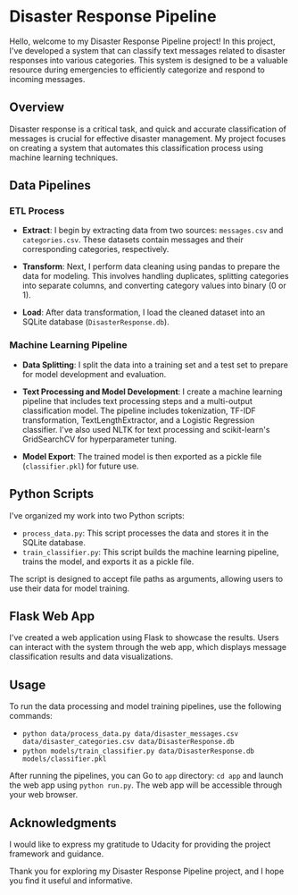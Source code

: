 # Disaster Response Pipeline

Hello, welcome to my Disaster Response Pipeline project! In this project, I've developed a system that can classify text messages related to disaster responses into various categories. This system is designed to be a valuable resource during emergencies to efficiently categorize and respond to incoming messages.

## Overview

Disaster response is a critical task, and quick and accurate classification of messages is crucial for effective disaster management. My project focuses on creating a system that automates this classification process using machine learning techniques.

## Data Pipelines

### ETL Process

- **Extract**: I begin by extracting data from two sources: `messages.csv` and `categories.csv`. These datasets contain messages and their corresponding categories, respectively.

- **Transform**: Next, I perform data cleaning using pandas to prepare the data for modeling. This involves handling duplicates, splitting categories into separate columns, and converting category values into binary (0 or 1).

- **Load**: After data transformation, I load the cleaned dataset into an SQLite database (`DisasterResponse.db`).

### Machine Learning Pipeline

- **Data Splitting**: I split the data into a training set and a test set to prepare for model development and evaluation.

- **Text Processing and Model Development**: I create a machine learning pipeline that includes text processing steps and a multi-output classification model. The pipeline includes tokenization, TF-IDF transformation, TextLengthExtractor, and a Logistic Regression classifier. I've also used NLTK for text processing and scikit-learn's GridSearchCV for hyperparameter tuning.

- **Model Export**: The trained model is then exported as a pickle file (`classifier.pkl`) for future use.

## Python Scripts

I've organized my work into two Python scripts:

- `process_data.py`: This script processes the data and stores it in the SQLite database.
- `train_classifier.py`: This script builds the machine learning pipeline, trains the model, and exports it as a pickle file.

The script is designed to accept file paths as arguments, allowing users to use their data for model training.

## Flask Web App

I've created a web application using Flask to showcase the results. Users can interact with the system through the web app, which displays message classification results and data visualizations.

## Usage

To run the data processing and model training pipelines, use the following commands:

- `python data/process_data.py data/disaster_messages.csv data/disaster_categories.csv data/DisasterResponse.db`
- `python models/train_classifier.py data/DisasterResponse.db models/classifier.pkl`

After running the pipelines, you can Go to `app` directory: `cd app` and launch the web app using `python run.py`. The web app will be accessible through your web browser.


## Acknowledgments

I would like to express my gratitude to Udacity for providing the project framework and guidance.

Thank you for exploring my Disaster Response Pipeline project, and I hope you find it useful and informative.